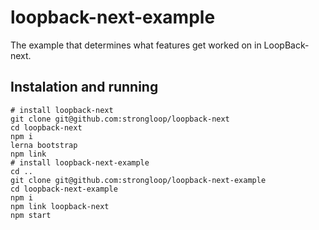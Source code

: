 # loopback-next-example
The example that determines what features get worked on in LoopBack-next.

## Instalation and running

```
# install loopback-next
git clone git@github.com:strongloop/loopback-next
cd loopback-next
npm i
lerna bootstrap
npm link
# install loopback-next-example
cd ..
git clone git@github.com:strongloop/loopback-next-example
cd loopback-next-example
npm i
npm link loopback-next
npm start
```
